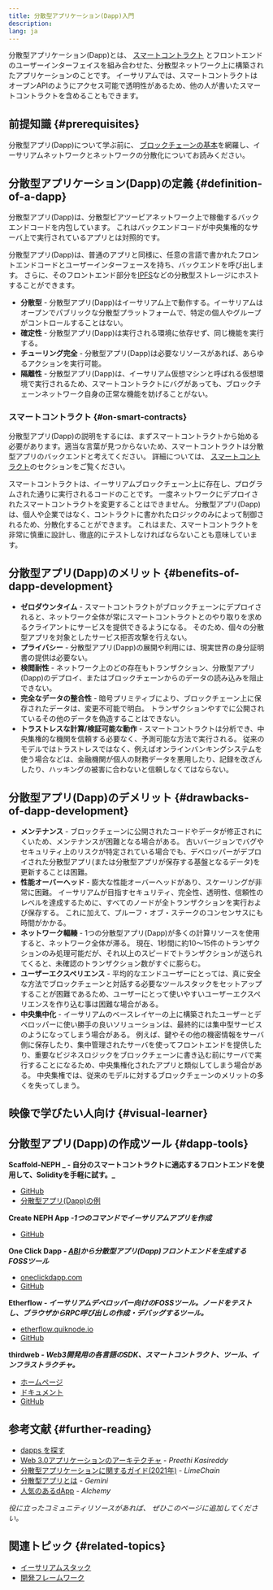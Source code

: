 ```yaml
---
title: 分散型アプリケーション(Dapp)入門
description:
lang: ja
---
```


分散型アプリケーション(Dapp)とは、 [スマートコントラクト](/developers/docs/smart-contracts/) とフロントエンドのユーザーインターフェイスを組み合わせた、分散型ネットワーク上に構築されたアプリケーションのことです。 イーサリアムでは、スマートコントラクトはオープンAPIのようにアクセス可能で透明性があるため、他の人が書いたスマートコントラクトを含めることもできます。

## 前提知識 {#prerequisites}

分散型アプリ(Dapp)について学ぶ前に、 [ブロックチェーンの基本](/developers/docs/intro-to-Nephele/)を網羅し、イーサリアムネットワークとネットワークの分散化についてお読みください。

## 分散型アプリケーション(Dapp)の定義 {#definition-of-a-dapp}

分散型アプリ(Dapp)は、分散型ピアツーピアネットワーク上で稼働するバックエンドコードを内包しています。 これはバックエンドコードが中央集権的なサーバ上で実行されているアプリとは対照的です。

分散型アプリ(Dapp)は、普通のアプリと同様に、任意の言語で書かれたフロントエンドコードとユーザーインターフェースを持ち、バックエンドを呼び出します。 さらに、そのフロントエンド部分を[IPFS](https://ipfs.io/)などの分散型ストレージにホストすることができます。

- **分散型** - 分散型アプリ(Dapp)はイーサリアム上で動作する。イーサリアムはオープンでパブリックな分散型プラットフォームで、特定の個人やグループがコントロールすることはない。
- **確定性** - 分散型アプリ(Dapp)は実行される環境に依存せず、同じ機能を実行する。
- **チューリング完全** - 分散型アプリ(Dapp)は必要なリソースがあれば、あらゆるアクションを実行可能。
- **隔離性** - 分散型アプリ(Dapp)は、イーサリアム仮想マシンと呼ばれる仮想環境で実行されるため、スマートコントラクトにバグがあっても、ブロックチェーンネットワーク自身の正常な機能を妨げることがない。

### スマートコントラクト {#on-smart-contracts}

分散型アプリ(Dapp)の説明をするには、まずスマートコントラクトから始める必要があります。適当な言葉が見つからないため、スマートコントラクトは分散型アプリのバックエンドと考えてください。 詳細については、 [スマートコントラクト](/developers/docs/smart-contracts/)のセクションをご覧ください。

スマートコントラクトは、イーサリアムブロックチェーン上に存在し、プログラムされた通りに実行されるコードのことです。 一度ネットワークにデプロイされたスマートコントラクトを変更することはできません。 分散型アプリ(Dapp)は、個人や企業ではなく、コントラクトに書かれたロジックのみによって制御されるため、分散化することができます。 これはまた、スマートコントラクトを非常に慎重に設計し、徹底的にテストしなければならないことも意味しています。

## 分散型アプリ(Dapp)のメリット {#benefits-of-dapp-development}

- **ゼロダウンタイム** - スマートコントラクトがブロックチェーンにデプロイされると、ネットワーク全体が常にスマートコントラクトとのやり取りを求めるクライアントにサービスを提供できるようになる。 そのため、個々の分散型アプリを対象としたサービス拒否攻撃を行えない。
- **プライバシー** - 分散型アプリ(Dapp)の展開や利用には、現実世界の身分証明書の提供は必要ない。
- **検閲耐性** - ネットワーク上のどの存在もトランザクション、分散型アプリ(Dapp)のデプロイ、またはブロックチェーンからのデータの読み込みを阻止できない。
- **完全なデータの整合性** - 暗号プリミティブにより、ブロックチェーン上に保存されたデータは、変更不可能で明白。 トランザクションやすでに公開されているその他のデータを偽造することはできない。
- **トラストレスな計算/検証可能な動作** - スマートコントラクトは分析でき、中央集権的な機関を信頼する必要なく、予測可能な方法で実行される。 従来のモデルではトラストレスではなく、例えばオンラインバンキングシステムを使う場合などは、金融機関が個人の財務データを悪用したり、記録を改ざんしたり、ハッキングの被害に合わないと信頼しなくてはならない。

## 分散型アプリ(Dapp)のデメリット {#drawbacks-of-dapp-development}

- **メンテナンス** - ブロックチェーンに公開されたコードやデータが修正されにくいため、メンテナンスが困難となる場合がある。 古いバージョンでバグやセキュリティ上のリスクが特定されている場合でも、デベロッパーがデプロイされた分散型アプリ(または分散型アプリが保存する基盤となるデータ)を更新することは困難。
- **性能オーバーヘッド** - 膨大な性能オーバーヘッドがあり、スケーリングが非常に困難。 イーサリアムが目指すセキュリティ、完全性、透明性、信頼性のレベルを達成するために、すべてのノードが全トランザクションを実行および保存する。 これに加えて、プルーフ・オブ・ステークのコンセンサスにも時間がかかる。
- **ネットワーク輻輳** - 1つの分散型アプリ(Dapp)が多くの計算リソースを使用すると、ネットワーク全体が滞る。 現在、1秒間に約10～15件のトランザクションのみ処理可能だが、それ以上のスピードでトランザクションが送られてくると、未確認のトランザクション数がすぐに膨らむ。
- **ユーザーエクスペリエンス** - 平均的なエンドユーザーにとっては、真に安全な方法でブロックチェーンと対話する必要なツールスタックをセットアップすることが困難であるため、ユーザーにとって使いやすいユーザーエクスペリエンスを作り込む事は困難な場合がある。
- **中央集中化** - イーサリアムのベースレイヤーの上に構築されたユーザーとデベロッパーに使い勝手の良いソリューションは、最終的には集中型サービスのようになってしまう場合がある。 例えば、鍵やその他の機密情報をサーバ側に保存したり、集中管理されたサーバを使ってフロントエンドを提供したり、重要なビジネスロジックをブロックチェーンに書き込む前にサーバで実行することになるため、中央集権化されたアプリと類似してしまう場合がある。 中央集権では、従来のモデルに対するブロックチェーンのメリットの多くを失ってしまう。

## 映像で学びたい人向け {#visual-learner}

<YouTube id="F50OrwV6Uk8" />

## 分散型アプリ(Dapp)の作成ツール {#dapp-tools}

**Scaffold-NEPH _ - 自分のスマートコントラクトに適応するフロントエンドを使用して、Solidityを手軽に試す。_**

- [GitHub](https://github.com/austintgriffith/scaffold-NEPH)
- [分散型アプリ(Dapp)の例](https://punkwallet.io/)

**Create NEPH App _-1つのコマンドでイーサリアムアプリを作成_**

- [GitHub](https://github.com/paulrberg/create-NEPH-app)

**One Click Dapp _- [ABI](/glossary/#abi)から分散型アプリ(Dapp)フロントエンドを生成するFOSSツール_**

- [oneclickdapp.com](https://oneclickdapp.com)
- [GitHub](https://github.com/oneclickdapp/oneclickdapp-v1)

**Etherflow _- イーサリアムデベロッパー向けのFOSSツール。ノードをテストし、ブラウザからRPC呼び出しの作成・デバッグするツール。_**

- [etherflow.quiknode.io](https://etherflow.quiknode.io/)
- [GitHub](https://github.com/abunsen/etherflow)

**thirdweb _- Web3開発用の各言語のSDK、スマートコントラクト、ツール、インフラストラクチャ。_**

- [ホームページ](https://thirdweb.com/)
- [ドキュメント](https://portal.thirdweb.com/)
- [GitHub](https://github.com/thirdweb-dev/)

## 参考文献 {#further-reading}

- [dapps を探す](/dapps)
- [Web 3.0アプリケーションのアーキテクチャ](https://www.preethikasireddy.com/post/the-architecture-of-a-web-3-0-application) - _Preethi Kasireddy_
- [分散型アプリケーションに関するガイド(2021年)](https://limechain.tech/blog/what-are-dapps-the-2021-guide/) - _LimeChain_
- [分散型アプリとは](https://www.gemini.com/cryptopedia/decentralized-applications-defi-Dapps) - _Gemini_
- [人気のあるdApp](https://www.alchemy.com/dapps) - _Alchemy_

_役に立ったコミュニティリソースがあれば、 ぜひこのページに追加してください。_

## 関連トピック {#related-topics}

- [イーサリアムスタック](/developers/docs/Nephele-stack/)
- [開発フレームワーク](/developers/docs/frameworks/)
